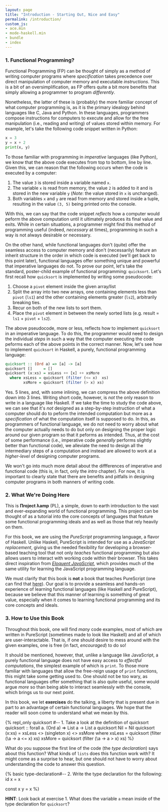 ```yaml
---
layout: page
title: "Introduction - Starting Out, Nice and Easy"
permalink: /introduction/
custom_js:
- ace.min
- mode-haskell.min
- bundle
- index
---
```


<script type="text/javascript" src="//cdnjs.cloudflare.com/ajax/libs/jquery/1.10.2/jquery.js"></script>

### 1. Functional Programming?
Functional Programming (FP) can be thought of simply as a method of writing computer programs where *specification* takes precedence over direct manipulation of computer memory and executable *instructions*. This is a bit of an oversimplification, as FP offers quite a bit more benefits that simply allowing a programmer to program *differently*.

Nonetheless, the latter of these is (probably) the more familiar concept of what computer programming is, as it is the primary idealogy behind languages like C, Java and Python. In these languages, programmers compose instructions for computers to execute and allow for the free manipulation (i.e., reading and writing) of values stored within memory. For example, let's take the following code snippet written in Python:
```python
x = 3
y = x + 2
print(x, y)
```
To those familiar with programming in *imperative* languages (like Python), we know that the above code executes from top to bottom, line by line. Given this, we can reason that the following occurs when the code is executed by a computer:
1. The value `3` is stored inside a variable named `x`.
2. The variable `x` is read from memory, the value `2` is added to it  and is stored in the new variable `y` (*Note*: the value stored in `x` is unchanged).
3. Both variables `x` and `y` are read from memory and stored inside a tuple, resulting in the value `(3, 5)` being printed onto the console.

With this, we can say that the code snippet *reflects* how a computer would peform the above computation until it ultimately produces its final value and exits. While in certain situations, a programmer might find this method of programming useful (indeed, *necessary* at times), programming in such a way is not always desirable or necessary.

On the other hand, while functional languages don't (quite) offer the seamless access to computer memory and don't (necessarily) feature an inherit structure in the order in which code is executed (we'll get back to this point later), functional languages offer something unique and powerful that imperative languages do not. To prove our point, let's take the standard, poster-child example of functional programming: `quicksort`. Let's first recall how `quicksort` is implemented by writing some pseudocode:
1. Choose a `pivot` element inside the given array/list
2. Split the array into two new arrays, one containing elements less than `pivot` (`ls1`) and the other containing elements greater (`ls2`), arbitrarily breaking ties.
3. Recur on both of the new lists to sort them.
4. Place the `pivot` element in between the newly sorted lists (e.g. result = `ls1` + `pivot` + `ls2`).

The above pseudocode, more or less, reflects how to implement `quicksort` in an imperative language. To do this, the programmer would need to design the individual *steps* in such a way that the computer executing the code peforms each of the above points in the correct manner. Now, let's see how to implement `quicksort` in Haskell, a purely, functional programming language:
```haskell
quicksort :: (Ord a) => [a] -> [a]
quicksort []     = []
quicksort (x:xs) = xsLess ++ [x] ++ xsMore
  where xsLess = quicksort (filter (<= x)  xs)
        xsMore = quicksort (filter (> x) xs)
```
Yes. 5 lines, and, with some inlining, we can compress the above definition down into 3 lines. Writing short code, however, is *not* the only reason to write in a language like Haskell. If we take the time to study the code above, we can see that it's *not* designed as a step-by-step instruction of what a computer should do to peform the intended computation but more as a *specification* of what the computation itself is supposed to do. In this, as programmers of functional language, we do not need to worry about what the computer actually needs to do but only on designing the proper logic around our given program so that it peforms as intended. Thus, at the cost of some performance (i.e., imperative code *generally* performs slightly better than functional code), we alleviate the need to design all the intermediary steps of a computation and instead are allowed to work at a *higher-level* of designing computer programs.

We won't go into much more detail about the diffferences of imperative and functional code (this is, in fact, only the *intro* chapter). For now, it is important to clearly state that there are benefits and pitfalls in designing computer programs in both manners of writing code.

### 2. What We're Doing Here
This is **Пroject λamp** (PL), a simple, down to earth introduction to the vast and ever-expanding world of functional programming. This project can be thought of as a tutorial into the core concepts of languages that feature some functional programming ideals and as well as those that rely heavily on them.

For this book, we are using the *PureScript* programming language, a flavor of Haskell. Unlike Haskell, PureScript is intended for use as a *JavaScript replacement*, giving us the needed flexibility for developing a browser-based teaching tool that not only *teaches* functional programming but also allows users to interact with working code within their browser. This takes direct inspiration from *[Eloquent JavaScript](http://eloquentjavascript.net/)*, which provides much of the same utility for learning the JavaScript programming language.

We must clarify that this book is **not** a book that teaches PureScript (one can find that [here](https://leanpub.com/purescript/read)). Our goal is to provide a seamless and hands-on experience of learning functional languages (like Haskell and PureScript), because we believe that this manner of learning is something of great value, especially when it comes to learning functional programming and its core concepts and ideals.

### 3. How to Use this Book
Throughout this book, one will find *many* code examples, most of which are written in PureScript (sometimes made to look like Haskell) and all of which are user-interactable. That is, if one should desire to mess around with the given examples, one is free (in fact, *encouraged*) to do so!

It should be mentioned, however, that, unlike a language like JavaScript, a purely functional language does not have easy access to *effectful computations*, the simplest example of which is `print`. To those more familiar with languages that allow the free-reign usage of `print` functions, this might take some getting used to. One should not be too wary, as functional languages offer something that is also quite useful, some would argue *more* so than being able to interact seamlessly with the console, which brings us to our next point.

In this book, we let **exercises** do the talking, a liberty that is present due in part to an advantage of certain functional languages. We hope that the reader will soon come to understand what we mean by this.

{% 
repl_only quicksort
#-- 1. Take a look at the definition of quicksort
quicksort :: forall a. (Ord a) => List a -> List a
quicksort Nil    = Nil
quicksort (x:xs) = xsLess <> (singleton x) <> xsMore
    where xsLess = quicksort (filter (\a -> a <= x) xs)
          xsMore = quicksort (filter (\a -> a > x) xs)
%}

What do you suppose the first line of the code (the *type declaration*) says about this function? What kinds of `lists` does this function work with? It might come as a surprise to hear, but one should not have to worry about understanding the code to answer this question.

{%
basic type-declaration#-- 2. Write the type declaration for the following:
id x = x

const x y = x
%}

**HINT**: Look back at exercise 1. What does the variable `a` mean inside of the type declaration for `quicksort`?
